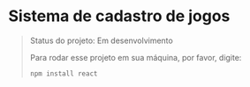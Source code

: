 <h1>Sistema de cadastro de jogos</h1>

> Status do projeto: Em desenvolvimento
>
> Para rodar esse projeto em sua máquina, por favor, digite:
> ```
> npm install react
> ```
> 
